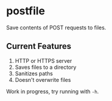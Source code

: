 postfile
========
Save contents of POST requests to files.

Current Features
----------------
1. HTTP or HTTPS server
2. Saves files to a directory
3. Sanitizes paths
4. Doesn't overwrite files

Work in progress, try running with `-h`.
